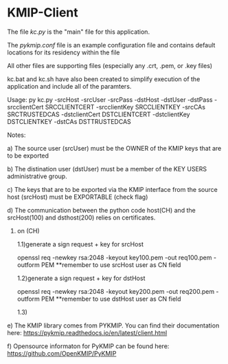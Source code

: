 # KMIP-Client
 
The file *kc.py* is the "main" file for this application.  

The *pykmip.conf* file is an example configuration file and contains default locations for its residency within the file

All other files are supporting files (especially any .crt, .pem, or .key files)

kc.bat and kc.sh have also been created to simplify execution of the application and include all of the paramters.

   Usage: py kc.py -srcHost <hostname or IP> -srcUser <username> -srcPass <password>
                   -dstHost <hostname or IP> -dstUser <username> -dstPass <password>
                   -srcclientCert SRCCLIENTCERT -srcclientKey SRCCLIENTKEY -srcCAs SRCTRUSTEDCAS
                   -dstclientCert DSTCLIENTCERT -dstclientKey DSTCLIENTKEY -dstCAs DSTTRUSTEDCAS

                  
                  
Notes:  

a) The source user (srcUser) must be the OWNER of the KMIP keys that are to be exported

b) The distination user (dstUser) must be a member of the KEY USERS administrative group.

c) The keys that are to be exported via the KMIP interface from the source host (srcHost) must be EXPORTABLE (check flag)

d) The communication between the python code host(CH) and the srcHost(100) and dsthost(200) relies on certificates.
   1) on (CH)

      1.1)generate a sign request + key for srcHost 

      openssl req -newkey rsa:2048 -keyout key100.pem -out req100.pem -outform PEM
      **remember to use srcHost user as CN field

      1.2)generate a sign request + key for dstHost

      openssl req -newkey rsa:2048 -keyout key200.pem -out req200.pem -outform PEM
      **remember to use dstHost user as CN field

      1.3)

      


e) The KMIP library comes from PYKMIP.  You can find their documentation here: https://pykmip.readthedocs.io/en/latest/client.html

f) Opensource informaton for PyKMIP can be found here:  https://github.com/OpenKMIP/PyKMIP


